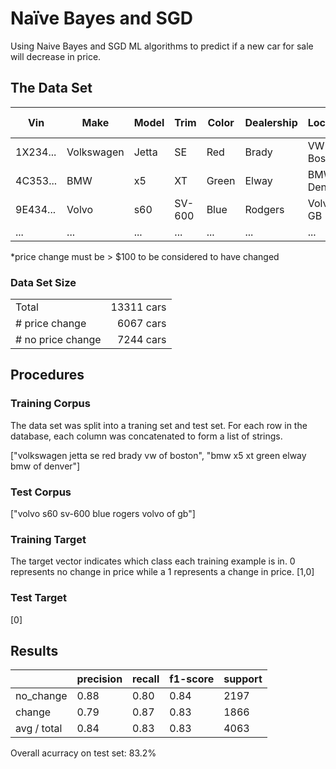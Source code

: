 # Naïve Bayes and SGD
Using Naive Bayes and SGD ML algorithms to predict if a new car for sale will decrease in price.

## The Data Set

| Vin           | Make          | Model     | Trim      | Color    | Dealership   | Location      | Price Change* |
|---------------|---------------| ----------|-----------|----------|--------------|---------------|---------------|
| 1X234...      | Volkswagen    | Jetta     | SE        | Red      | Brady        | VW of Boston  | 1000          |
| 4C353...      | BMW           | x5        | XT        | Green    | Elway        | BMW of Denver | 0             |
| 9E434...      | Volvo         | s60       | SV-600    | Blue     | Rodgers      | Volvo of GB   | 52            |
| ...           | ...           | ...       | ...       | ...      | ...          | ...           | ...           |

*price change must be > $100 to be considered to have changed

### Data Set Size
|                  |           |
|------------------|----------:|
| Total            | 13311 cars|
| # price change   | 6067 cars |
| # no price change| 7244 cars |

## Procedures
### Training Corpus 
The data set was split into a traning set and test set. For each row in the database, each column was concatenated to form a list of strings.

["volkswagen jetta se red brady vw of boston", 
"bmw x5 xt green elway bmw of denver"]

### Test Corpus
["volvo s60 sv-600 blue rogers volvo of gb"]

### Training Target
The target vector indicates which class each training example is in. 0 represents no change in price while a 1 represents a change in price.
[1,0]

### Test Target
[0]

## Results
|           |  precision   |  recall  | f1-score | support |
|-----------|--------------|----------|----------|---------|
|  no_change|       0.88   |   0.80   |   0.84   |   2197  |
|     change|       0.79   |   0.87   |   0.83   |   1866  |
|avg / total|       0.84   |   0.83   |   0.83   |   4063  |

Overall acurracy on test set: 83.2%
